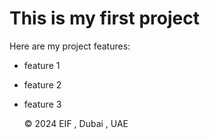 # This is my first project 

Here are my project features:

- feature 1
- feature 2
- feature 3

  &copy; 2024 EIF , Dubai , UAE
  
